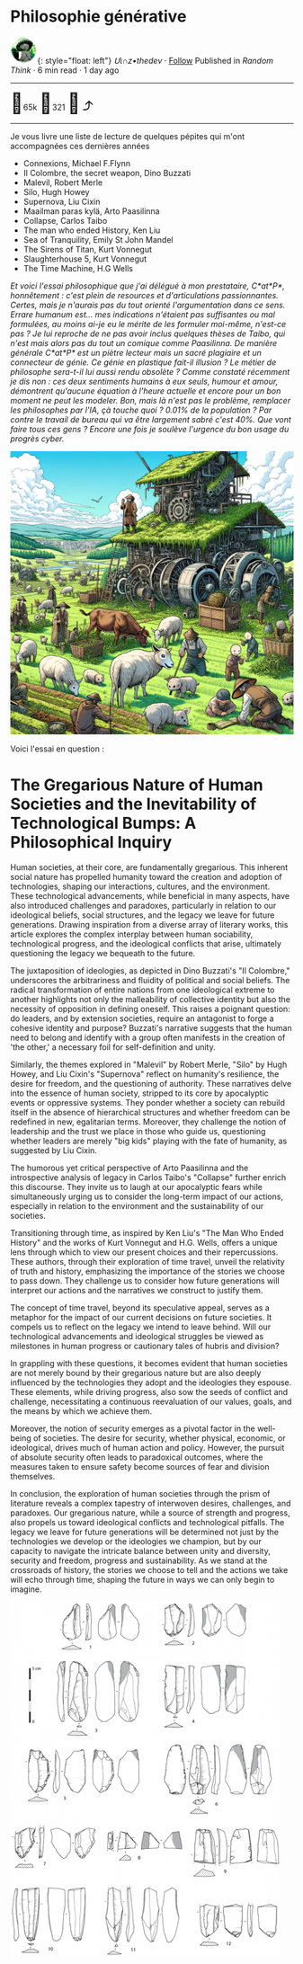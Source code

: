 # Philosophie générative

![logo](../pix/viiinzzz48.png){: style="float: left"}
*Մι∩z•thedev* · [Follow](mailto:vinz.thedev@gmail.com)
Published in *Random Think* · 6 min read · 1 day ago
___
<span style="font-size:2.5em">👏</span>65k <span style="font-size:2.5em">💬</span>321 <span style="font-size:2.5em">🔖</span> <span style="font-size:2.5em">⤴️</span>
___

Je vous livre une liste de lecture de quelques pépites qui m'ont accompagnées ces dernières années

- Connexions, Michael F.Flynn
- Il Colombre, the secret weapon, Dino Buzzati
- Malevil, Robert Merle
- Silo, Hugh Howey
- Supernova, Liu Cixin
- Maailman paras kylä, Arto Paasilinna
- Collapse, Carlos Taibo
- The man who ended History, Ken Liu
- Sea of Tranquility, Emily St John Mandel
- The Sirens of Titan, Kurt Vonnegut
- Slaughterhouse 5, Kurt Vonnegut
- The Time Machine, H.G Wells

_Et voici l'essai philosophique que j'ai délégué à mon prestataire, C\*at\*P\*, honnêtement : c'est plein de resources et d'articulations passionnantes. Certes, mais je n'aurais pas du tout orienté l'argumentation dans ce sens. Errare humanum est... mes indications n'étaient pas suffisantes ou mal formulées, au moins ai-je eu le mérite de les formuler moi-même, n'est-ce pas ?
Je lui reproche de ne pas avoir inclus quelques thèses de Taibo, qui n'est mais alors pas du tout un comique comme Paasilinna. De manière générale C\*at\*P\* est un piètre lecteur mais un sacré plagiaire et un connecteur de génie. Ce génie en plastique fait-il illusion ? Le métier de philosophe sera-t-il lui aussi rendu obsolète ? Comme constaté récemment je dis non : ces deux sentiments humains à eux seuls, humour et amour, démontrent qu'aucune équation à l'heure actuelle et encore pour un bon moment ne peut les modeler. Bon, mais là n'est pas le problème, remplacer les philosophes par l'IA, çà touche quoi ? 0.01% de la population ? Par contre le travail de bureau qui va être largement sabré c'est 40%. Que vont faire tous ces gens ? Encore une fois je soulève l'urgence du bon usage du progrès cyber._

![](../pix/managri.webp)

Voici l'essai en question :

# The Gregarious Nature of Human Societies and the Inevitability of Technological Bumps: A Philosophical Inquiry

Human societies, at their core, are fundamentally gregarious. This inherent social nature has propelled humanity toward the creation and adoption of technologies, shaping our interactions, cultures, and the environment. These technological advancements, while beneficial in many aspects, have also introduced challenges and paradoxes, particularly in relation to our ideological beliefs, social structures, and the legacy we leave for future generations. Drawing inspiration from a diverse array of literary works, this article explores the complex interplay between human sociability, technological progress, and the ideological conflicts that arise, ultimately questioning the legacy we bequeath to the future.

The juxtaposition of ideologies, as depicted in Dino Buzzati's "Il Colombre," underscores the arbitrariness and fluidity of political and social beliefs. The radical transformation of entire nations from one ideological extreme to another highlights not only the malleability of collective identity but also the necessity of opposition in defining oneself. This raises a poignant question: do leaders, and by extension societies, require an antagonist to forge a cohesive identity and purpose? Buzzati's narrative suggests that the human need to belong and identify with a group often manifests in the creation of 'the other,' a necessary foil for self-definition and unity.

Similarly, the themes explored in "Malevil" by Robert Merle, "Silo" by Hugh Howey, and Liu Cixin's "Supernova" reflect on humanity's resilience, the desire for freedom, and the questioning of authority. These narratives delve into the essence of human society, stripped to its core by apocalyptic events or oppressive systems. They ponder whether a society can rebuild itself in the absence of hierarchical structures and whether freedom can be redefined in new, egalitarian terms. Moreover, they challenge the notion of leadership and the trust we place in those who guide us, questioning whether leaders are merely "big kids" playing with the fate of humanity, as suggested by Liu Cixin.

The humorous yet critical perspective of Arto Paasilinna and the introspective analysis of legacy in Carlos Taibo's "Collapse" further enrich this discourse. They invite us to laugh at our apocalyptic fears while simultaneously urging us to consider the long-term impact of our actions, especially in relation to the environment and the sustainability of our societies.

Transitioning through time, as inspired by Ken Liu's "The Man Who Ended History" and the works of Kurt Vonnegut and H.G. Wells, offers a unique lens through which to view our present choices and their repercussions. These authors, through their exploration of time travel, unveil the relativity of truth and history, emphasizing the importance of the stories we choose to pass down. They challenge us to consider how future generations will interpret our actions and the narratives we construct to justify them.

The concept of time travel, beyond its speculative appeal, serves as a metaphor for the impact of our current decisions on future societies. It compels us to reflect on the legacy we intend to leave behind. Will our technological advancements and ideological struggles be viewed as milestones in human progress or cautionary tales of hubris and division?

In grappling with these questions, it becomes evident that human societies are not merely bound by their gregarious nature but are also deeply influenced by the technologies they adopt and the ideologies they espouse. These elements, while driving progress, also sow the seeds of conflict and challenge, necessitating a continuous reevaluation of our values, goals, and the means by which we achieve them.

Moreover, the notion of security emerges as a pivotal factor in the well-being of societies. The desire for security, whether physical, economic, or ideological, drives much of human action and policy. However, the pursuit of absolute security often leads to paradoxical outcomes, where the measures taken to ensure safety become sources of fear and division themselves.

In conclusion, the exploration of human societies through the prism of literature reveals a complex tapestry of interwoven desires, challenges, and paradoxes. Our gregarious nature, while a source of strength and progress, also propels us toward ideological conflicts and technological pitfalls. The legacy we leave for future generations will be determined not just by the technologies we develop or the ideologies we champion, but by our capacity to navigate the intricate balance between unity and diversity, security and freedom, progress and sustainability. As we stand at the crossroads of history, the stories we choose to tell and the actions we take will echo through time, shaping the future in ways we can only begin to imagine.

![](../pix/silex.jpg)
